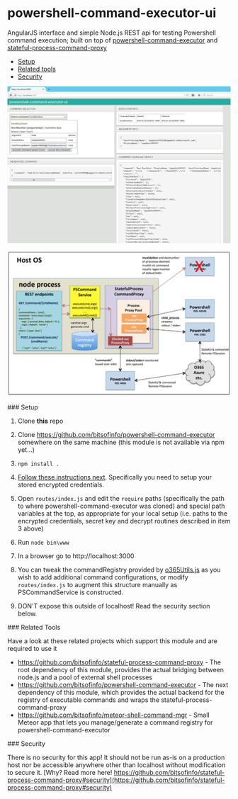 # powershell-command-executor-ui

AngularJS interface and simple Node.js REST api for testing Powershell command execution; built on top of [powershell-command-executor](https://github.com/bitsofinfo/powershell-command-executor) and [stateful-process-command-proxy](https://github.com/bitsofinfo/stateful-process-command-proxy)

* [Setup](#setup)
* [Related tools](#related)
* [Security](#security)

![Alt text](/diagram1.png "Diagram1")

![Alt text](/diagram2.png "Diagram2")

###<a name="setup"></a> Setup

1. Clone **this** repo

2. Clone https://github.com/bitsofinfo/powershell-command-executor somewhere on the same machine (this module is not available via npm yet...)

3. `npm install .`

4. [Follow these instructions next](https://github.com/bitsofinfo/powershell-command-executor). Specifically you need to setup your stored encrypted credentials.

5. Open `routes/index.js` and edit the `require` paths (specifically the path to where powershell-command-executor was cloned) and special path variables at the top, as appropriate for your local setup (i.e. paths to the encrypted credentials, secret key and decrypt routines described in item 3 above)

6. Run `node bin\www`

7. In a browser go to http://localhost:3000

8. You can tweak the commandRegistry provided by [o365Utils.js](https://github.com/bitsofinfo/powershell-command-executor/blob/master/o365Utils.js) as you wish to add additional command configurations, or modify `routes/index.js` to augment this structure manually as PSCommandService is constructed.

9. DON'T expose this outside of localhost! Read the security section below.


###<a id="related"></a> Related Tools

Have a look at these related projects which support this module and are required to use it

* https://github.com/bitsofinfo/stateful-process-command-proxy - The root dependency of this module, provides the actual bridging between node.js and a pool of external shell processes
* https://github.com/bitsofinfo/powershell-command-executor - The next dependency of this module, which provides the actual backend for the registry of executable commands and wraps the stateful-process-command-proxy
* https://github.com/bitsofinfo/meteor-shell-command-mgr - Small Meteor app that lets you manage/generate a command registry for powershell-command-executor

###<a id="security"></a> Security

There is no security for this app! It should not be run as-is on a production host nor be accessible anywhere other than localhost without modification to secure it. [Why? Read more here! https://github.com/bitsofinfo/stateful-process-command-proxy#security](https://github.com/bitsofinfo/stateful-process-command-proxy#security)
